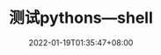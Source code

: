 ---
title: "测试pythons—shell"
description: 
date: 2022-01-19T01:35:47+08:00
image: 
math: 
license: 
hidden: false
comments: true
draft: false
---
